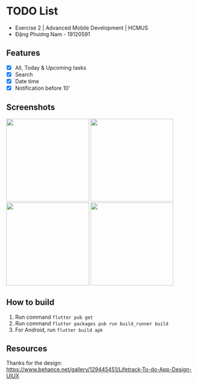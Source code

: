 # TODO List
- Exercise 2 | Advanced Mobile Development | HCMUS
- Đặng Phương Nam - 19120591

## Features
- [x] All, Today & Upcoming tasks
- [x] Search
- [x] Date time
- [x] Notification before 10'

## Screenshots
<p float="left">
  <img src="https://user-images.githubusercontent.com/90912187/198841025-e24f145c-c5d7-4197-93f6-1c0b6e546e85.png" width="220" />
  <img src="https://user-images.githubusercontent.com/90912187/198841040-a8c3d10f-cdd4-4863-9f2c-83a1a996c219.png" width="220" />
  <img src="https://user-images.githubusercontent.com/90912187/198841053-a92c891c-1c2e-432f-8581-c9a73048d56b.png" width="220" />
  
  <img src="https://user-images.githubusercontent.com/90912187/198841073-536f6709-41cf-4ffd-8011-9ef613e5269f.png" width="220" />
</p>

## How to build
1. Run command `flutter pub get`
2. Run command `flutter packages pub run build_runner build`
3. For Android, run `flutter build apk`

## Resources
Thanks for the design: https://www.behance.net/gallery/129445451/Lifetrack-To-do-App-Design-UIUX

